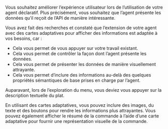 Vous souhaitez améliorer l’expérience utilisateur lors de l’utilisation de votre agent déclaratif. Plus précisément, vous souhaitez que l’agent présente les données qu’il reçoit de l’API de manière intéressante.

Vous avez fait des recherches et constaté que l’extension de votre agent avec des cartes adaptatives pour afficher des informations est adaptée à vos besoins, car :

- Cela vous permet de vous appuyer sur votre travail existant.
- Cela vous permet de contrôler la façon dont l’agent présente les données.
- Cela vous permet de présenter les données de manière visuellement attrayante.
- Cela vous permet d’inclure des informations au-delà des quelques propriétés sémantiques de base prises en charge par l’agent.

Auparavant, lors de l’exploration du menu, vous deviez vous appuyer sur la description textuelle du plat.

En utilisant des cartes adaptatives, vous pouvez inclure des images, du texte et des boutons pour rendre les informations plus attrayantes. Vous pouvez également afficher le résumé de la commande à l’aide d’une carte adaptative pour fournir une représentation visuelle de la commande.
